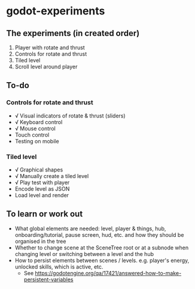 # godot-experiments

## The experiments (in created order)

1. Player with rotate and thrust
1. Controls for rotate and thrust
1. Tiled level
1. Scroll level around player

## To-do

### Controls for rotate and thrust

- √ Visual indicators of rotate & thrust (sliders)
- √ Keyboard control
- √ Mouse control
- Touch control
- Testing on mobile

### Tiled level

- √ Graphical shapes
- √ Manually create a tiled level
- √ Play test with player
- Encode level as JSON
- Load level and render

## To learn or work out

- What global elements are needed: level, player & things, hub, onboarding/tutorial, pause screen, hud, etc. and how they should be organised in the tree
- Whether to change scene at the SceneTree root or at a subnode when changing level or switching between a level and the hub
- How to persist elements between scenes / levels. e.g. player's energy, unlocked skills, which is active, etc.
	- See https://godotengine.org/qa/17421/answered-how-to-make-persistent-variables